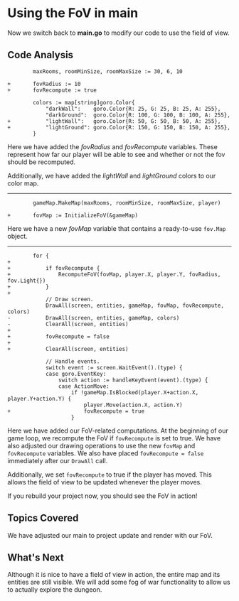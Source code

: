 # Using the FoV in main
Now we switch back to **main.go** to modify our code to use the field of view.

## Code Analysis
```
		maxRooms, roomMinSize, roomMaxSize := 30, 6, 10

+		fovRadius := 10
+		fovRecompute := true

		colors := map[string]goro.Color{
			"darkWall":    goro.Color{R: 25, G: 25, B: 25, A: 255},
			"darkGround":  goro.Color{R: 100, G: 100, B: 100, A: 255},
+			"lightWall":   goro.Color{R: 50, G: 50, B: 50, A: 255},
+			"lightGround": goro.Color{R: 150, G: 150, B: 150, A: 255},
		}
```
Here we have added the *fovRadius* and *fovRecompute* variables. These represent how far our player will be able to see and whether or not the fov should be recomputed.

Additionally, we have added the *lightWall* and *lightGround* colors to our color map.

---
```
		gameMap.MakeMap(maxRooms, roomMinSize, roomMaxSize, player)

+		fovMap := InitializeFoV(&gameMap)
```
Here we have a new *fovMap* variable that contains a ready-to-use `fov.Map` object.

---
```
		for {
+
+			if fovRecompute {
+				RecomputeFoV(fovMap, player.X, player.Y, fovRadius, fov.Light{})
+			}
+
			// Draw screen.
			DrawAll(screen, entities, gameMap, fovMap, fovRecompute, colors)
-			DrawAll(screen, entities, gameMap, colors)
-			ClearAll(screen, entities)
+
+			fovRecompute = false
+
+			ClearAll(screen, entities)

			// Handle events.
			switch event := screen.WaitEvent().(type) {
			case goro.EventKey:
				switch action := handleKeyEvent(event).(type) {
				case ActionMove:
					if !gameMap.IsBlocked(player.X+action.X, player.Y+action.Y) {
						player.Move(action.X, action.Y)
+						fovRecompute = true
					}
```
Here we have added our FoV-related computations. At the beginning of our game loop, we recompute the FoV if `fovRecompute` is set to true. We have also adjusted our drawing operations to use the new `fovMap` and `fovRecompute` variables. We also have placed `fovRecompute = false` immediately after our `DrawAll` call.

Additionally, we set `fovRecompute` to true if the player has moved. This allows the field of view to be updated whenever the player moves.

If you rebuild your project now, you should see the FoV in action!

## Topics Covered
We have adjusted our main to project update and render with our FoV.

## What's Next
Although it is nice to have a field of view in action, the entire map and its entities are still visible. We will add some fog of war functionality to allow us to actually explore the dungeon.
